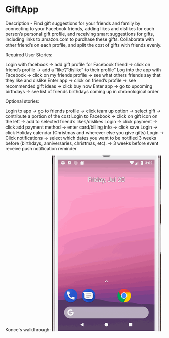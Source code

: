 # GiftApp

Description - Find gift suggestions for your friends and family by connecting to your Facebook friends, adding likes and dislikes for each person’s personal gift profile, and receiving smart suggestions for gifts, including links to amazon.com to purchase these gifts. Collaborate with other friend’s on each profile, and split the cost of gifts with friends evenly.



Required User Stories:

Login with facebook → add gift profile for Facebook friend → click on friend’s profile → add a “like”/”dislike” to their profile”
Log into the app with Facebook →  click on my friends profile →  see what others friends say that they like and dislike
Enter app → click on friend’s profile → see recommended gift ideas → click buy now
Enter app → go to upcoming birthdays → see list of friends birthdays coming up in chronological order

Optional stories:

Login to app → go to friends profile → click team up option → select gift → contribute a portion of the cost
Login to Facebook → click on gift icon on the left → add to selected friend’s likes/dislikes
Login → click payment → click add payment method → enter card/billing info → click save
Login → click Holiday calendar (Christmas and wherever else you give gifts)
Login → Click notifications → select which dates you want to be notified 3 weeks before (birthdays, anniversaries, christmas, etc). → 3 weeks before event receive push notification reminder

Konce's walkthrough:
<img src='https://github.com/FBU-final-project/GiftApp/blob/KonceDevelopment/calendarWalkthrough.gif' title='Video Walkthrough' width='' alt='Video Walkthrough' />

